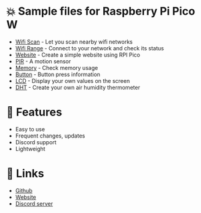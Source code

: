 # 💥 Sample files for Raspberry Pi Pico W
- [Wifi Scan](https://github.com/spectra-software/rpi-pico/blob/main/wifi_scan.py) - Let you scan nearby wifi networks
- [Wifi Range](https://github.com/spectra-software/rpi-pico/blob/main/wifi_range.py) - Connect to your network and check its status
- [Website](https://github.com/spectra-software/rpi-pico/blob/main/website.py) - Create a simple website using RPI Pico
- [PIR](https://github.com/spectra-software/rpi-pico/blob/main/pir.py) - A motion sensor
- [Memory](https://github.com/spectra-software/rpi-pico/blob/main/memory.py) - Check memory usage
- [Button](https://github.com/spectra-software/rpi-pico/blob/main/button.py) - Button press information
- [LCD](https://github.com/spectra-software/rpi-pico/tree/main/lcd) - Display your own values on the screen
- [DHT](https://github.com/spectra-software/rpi-pico/tree/main/dht) - Create your own air humidity thermometer 

# 🔑 Features
- Easy to use
- Frequent changes, updates 
- Discord support
- Lightweight

# 🔗 Links
- [Github](https://github.com/spectra-software)
- [Website](https://spectrasoft.pl/)
- [Discord server](https://discord.com/invite/dJe5YFD3xU)
